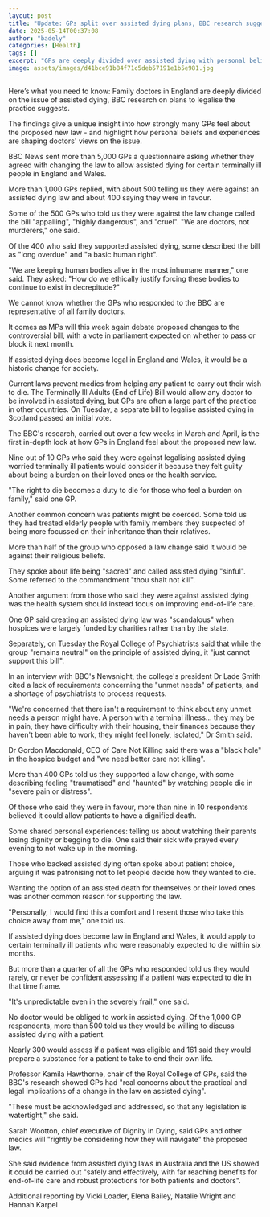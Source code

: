 ```yaml
---
layout: post
title: "Update: GPs split over assisted dying plans, BBC research suggests"
date: 2025-05-14T00:37:08
author: "badely"
categories: [Health]
tags: []
excerpt: "GPs are deeply divided over assisted dying with personal beliefs shaping their views, BBC research reveals."
image: assets/images/d41bce91b84f71c5deb57191e1b5e981.jpg
---
```


Here’s what you need to know: Family doctors in England are deeply divided on the issue of assisted dying, BBC research on plans to legalise the practice suggests.

The findings give a unique insight into how strongly many GPs feel about the proposed new law - and highlight how personal beliefs and experiences are shaping doctors' views on the issue.

BBC News sent more than 5,000 GPs a questionnaire asking whether they agreed with changing the law to allow assisted dying for certain terminally ill people in England and Wales.

More than 1,000 GPs replied, with about 500 telling us they were against an assisted dying law and about 400 saying they were in favour.

Some of the 500 GPs who told us they were against the law change called the bill "appalling", "highly dangerous", and "cruel". "We are doctors, not murderers," one said.

Of the 400 who said they supported assisted dying, some described the bill as "long overdue" and "a basic human right".

"We are keeping human bodies alive in the most inhumane manner," one said. They asked: "How do we ethically justify forcing these bodies to continue to exist in decrepitude?"

We cannot know whether the GPs who responded to the BBC are representative of all family doctors.

It comes as MPs will this week again debate proposed changes to the controversial bill, with a vote in parliament expected on whether to pass or block it next month.

If assisted dying does become legal in England and Wales, it would be a historic change for society.

Current laws prevent medics from helping any patient to carry out their wish to die. The Terminally Ill Adults (End of Life) Bill would allow any doctor to be involved in assisted dying, but GPs are often a large part of the practice in other countries. On Tuesday, a separate bill to legalise assisted dying in Scotland passed an initial vote.

The BBC's research, carried out over a few weeks in March and April, is the first in-depth look at how GPs in England feel about the proposed new law.

Nine out of 10 GPs who said they were against legalising assisted dying worried terminally ill patients would consider it because they felt guilty about being a burden on their loved ones or the health service.

"The right to die becomes a duty to die for those who feel a burden on family," said one GP.

Another common concern was patients might be coerced. Some told us they had treated elderly people with family members they suspected of being more focussed on their inheritance than their relatives.

More than half of the group who opposed a law change said it would be against their religious beliefs.

They spoke about life being "sacred" and called assisted dying "sinful". Some referred to the commandment "thou shalt not kill".

Another argument from those who said they were against assisted dying was the health system should instead focus on improving end-of-life care.

One GP said creating an assisted dying law was "scandalous" when hospices were largely funded by charities rather than by the state.

Separately, on Tuesday the Royal College of Psychiatrists said that while the group "remains neutral" on the principle of assisted dying, it "just cannot support this bill".

In an interview with BBC's Newsnight, the college's president Dr Lade Smith cited a lack of requirements concerning the "unmet needs" of patients, and a shortage of psychiatrists to process requests.

"We're concerned that there isn't a requirement to think about any unmet needs a person might have. A person with a terminal illness... they may be in pain, they have difficulty with their housing, their finances because they haven't been able to work, they might feel lonely, isolated," Dr Smith said.

Dr Gordon Macdonald, CEO of Care Not Killing said there was a "black hole" in the hospice budget and "we need better care not killing".

More than 400 GPs told us they supported a law change, with some describing feeling "traumatised" and "haunted" by watching people die in "severe pain or distress".

Of those who said they were in favour, more than nine in 10 respondents believed it could allow patients to have a dignified death.

Some shared personal experiences: telling us about watching their parents losing dignity or begging to die. One said their sick wife prayed every evening to not wake up in the morning.

Those who backed assisted dying often spoke about patient choice, arguing it was patronising not to let people decide how they wanted to die.

Wanting the option of an assisted death for themselves or their loved ones was another common reason for supporting the law.

"Personally, I would find this a comfort and I resent those who take this choice away from me," one told us.

If assisted dying does become law in England and Wales, it would apply to certain terminally ill patients who were reasonably expected to die within six months.

But more than a quarter of all the GPs who responded told us they would rarely, or never be confident assessing if a patient was expected to die in that time frame.

"It's unpredictable even in the severely frail," one said.

No doctor would be obliged to work in assisted dying. Of the 1,000 GP respondents, more than 500 told us they would be willing to discuss assisted dying with a patient.

Nearly 300 would assess if a patient was eligible and 161 said they would prepare a substance for a patient to take to end their own life.

Professor Kamila Hawthorne, chair of the Royal College of GPs, said the BBC's research showed GPs had "real concerns about the practical and legal implications of a change in the law on assisted dying".

"These must be acknowledged and addressed, so that any legislation is watertight," she said.

Sarah Wootton, chief executive of Dignity in Dying, said GPs and other medics will "rightly be considering how they will navigate" the proposed law.

She said evidence from assisted dying laws in Australia and the US showed it could be carried out "safely and effectively, with far reaching benefits for end-of-life care and robust protections for both patients and doctors".

Additional reporting by Vicki Loader, Elena Bailey, Natalie Wright and Hannah Karpel

